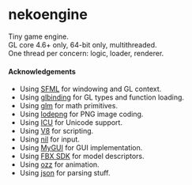 # nekoengine
Tiny game engine.  
GL core 4.6+ only, 64-bit only, multithreaded.  
One thread per concern: logic, loader, renderer.

#### Acknowledgements
* Using [SFML](https://www.sfml-dev.org/) for windowing and GL context.
* Using [glbinding](https://glbinding.org/) for GL types and function loading.
* Using [glm](https://github.com/g-truc/glm) for math primitives.
* Using [lodepng](https://github.com/lvandeve/lodepng) for PNG image coding.
* Using [ICU](http://site.icu-project.org/home) for Unicode support.
* Using [V8](https://v8.dev/) for scripting.
* Using [nil](https://github.com/noorus/nil) for input.
* Using [MyGUI](https://github.com/MyGUI/mygui) for GUI implementation.
* Using [FBX SDK](https://www.autodesk.com/developer-network/platform-technologies/fbx-sdk-2020-2) for model descriptors.
* Using [ozz](https://github.com/guillaumeblanc/ozz-animation) for animation.
* Using [json](https://github.com/nlohmann/json) for parsing stuff.